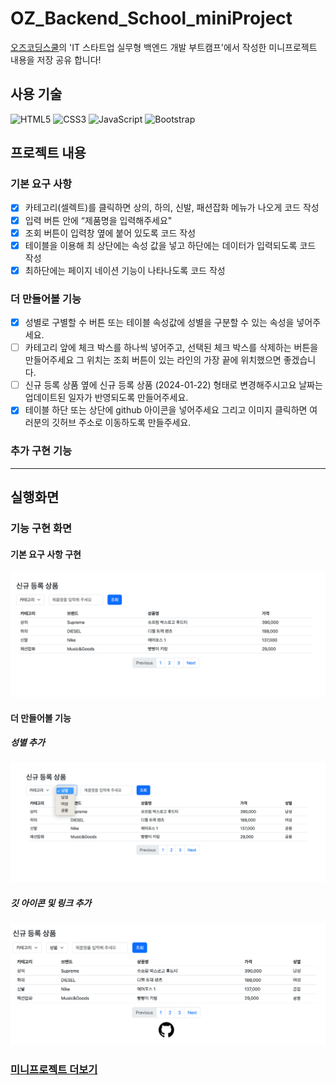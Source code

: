 # OZ_Backend_School_miniProject
[오즈코딩스쿨](https://ozcodingschool.com/)의 'IT 스타트업 실무형 백엔드 개발 부트캠프'에서 작성한 미니프로젝트 내용을 저장 공유 합니다!

## 사용 기술
![HTML5](https://img.shields.io/badge/html5-%23E34F26.svg?style=for-the-badge&logo=html5&logoColor=white)
![CSS3](https://img.shields.io/badge/css3-%231572B6.svg?style=for-the-badge&logo=css3&logoColor=white)
![JavaScript](https://img.shields.io/badge/javascript-%23323330.svg?style=for-the-badge&logo=javascript&logoColor=%23F7DF1E)
![Bootstrap](https://img.shields.io/badge/bootstrap-%238511FA.svg?style=for-the-badge&logo=bootstrap&logoColor=white)

## 프로젝트 내용
### 기본 요구 사항
- [X] 카테고리(셀렉트)를 클릭하면 상의, 하의, 신발, 패션잡화 메뉴가 나오게 코드 작성  
- [X] 입력 버튼 안에 “제품명을 입력해주세요"  
- [X] 조회 버튼이 입력창 옆에 붙어 있도록 코드 작성  
- [x] 테이블을 이용해 최 상단에는 속성 값을 넣고 하단에는 데이터가 입력되도록 코드 작성  
- [X] 최하단에는 페이지 네이션 기능이 나타나도록 코드 작성  

### 더 만들어볼 기능
- [X] 성별로 구별할 수 버튼 또는 테이블 속성값에 성별을 구분할 수 있는 속성을 넣어주세요.  
- [ ] 카테고리 앞에 체크 박스를 하나씩 넣어주고, 선택된 체크 박스를 삭제하는 버튼을 만들어주세요 그 위치는 조회 버튼이 있는 라인의 가장 끝에 위치했으면 좋겠습니다.  
- [ ] 신규 등록 상품 옆에  신규 등록 상품 (2024-01-22) 형태로 변경해주시고요 날짜는 업데이트된 일자가 반영되도록 만들어주세요.  
- [X] 테이블 하단 또는 상단에 github 아이콘을 넣어주세요 그리고 이미지 클릭하면 여러분의 깃허브 주소로 이동하도록 만들주세요.  

### 추가 구현 기능

<hr>

## 실행화면

### 기능 구현 화면
#### 기본 요구 사항 구현
<img src='https://github.com/JoonHoSeong/OZ_Backend_School_miniProject/blob/main/Admin_Page_Project/image/screenshot1.png' alt='screenshot'>  

#### 더 만들어볼 기능
##### 성별 추가
<img src='https://github.com/JoonHoSeong/OZ_Backend_School_miniProject/blob/main/Admin_Page_Project/image/screenshot2.png' alt='screenshot'> 

##### 깃 아이콘 및 링크 추가
<img src='https://github.com/JoonHoSeong/OZ_Backend_School_miniProject/blob/main/Admin_Page_Project/image/screenshot3.png' alt='screenshot'> 

### [미니프로젝트 더보기](https://github.com/JoonHoSeong/OZ_Backend_School_miniProject/tree/main)
